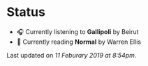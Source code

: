 # Status

-   🎧 Currently listening to **Gallipoli** by Beirut
-   📖 Currently reading **Normal** by Warren Ellis

Last updated on _11 Feburary 2019 at 8:54pm_.
